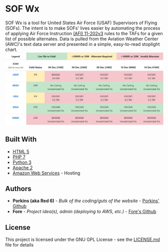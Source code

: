 # SOF Wx

SOF Wx is a tool for United States Air Force (USAF) Supervisors of Flying (SOFs).  The intent is to make SOFs' lives easier by automating the process of applying Air Force Instruction [(AFI) 11-202v3](https://www.e-publishing.af.mil/Product-Index/#/?view=search&keyword=11-202v3&isObsolete=false&modID=449&tabID=131) rules to the TAFs for a given list of possible alternates.  Data is pulled from the Aviation Weather Center (AWC)'s text data server and presented in a simple, easy-to-read stoplight chart. 
![enter image description here](https://raw.githubusercontent.com/chris-m92/sof-wx/master/sof-wx-screenshot.JPG)
## Built With

* [HTML 5](https://www.w3.org/html/) 
* [PHP 7](http://php.net/) 
* [Python 3](https://www.python.org/) 
* [Apache 2](https://httpd.apache.org/)
* [Amazon Web Services](https://aws.amazon.com/) - Hosting

## Authors

* **Porkins (aka Red 6)** - *Bulk of the coding/guts of the website* - [Porkins' Github](https://github.com/chris-m92)
* **Fore** - *Project idea(s), admin (deploying to AWS, etc.)* - [Fore's Github](https://github.com/acgeist)

## License

This project is licensed under the GNU GPL License - see the [LICENSE.md](LICENSE.md) file for details

